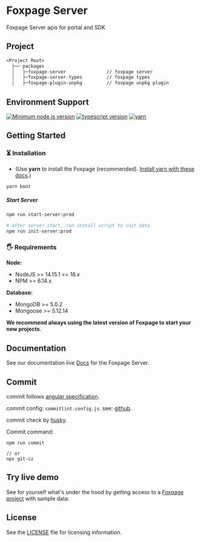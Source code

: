 # Foxpage Server

Foxpage Server apis for portal and SDK

## Project

```txt
<Project Root>
  ├── packages
  │   ├─foxpage-server               // foxpage server
  │   ├─foxpage-server-types         // foxpage types
  │   ├─foxpage-plugin-unpkg         // foxpage unpkg plugin
```

## Environment Support

[![Minimum node.js version](https://img.shields.io/badge/node-%3E%3D14.15.1-brightgreen)](https://img.shields.io/badge/node-%3E%3D14.15.1-brightgreen) [![typescript version](https://img.shields.io/badge/typescript-%3E%3D4.0.0-brightgreen)](https://img.shields.io/badge/typescript-%3E%3D4.0.0-brightgreen) [![yarn](https://img.shields.io/badge/yarn-1.22.5-blue)](https://img.shields.io/badge/yarn-1.22.5-blue)

## Getting Started

### ⏳ Installation

- (Use **yarn** to install the Foxpage (recommended). [Install yarn with these docs](https://yarnpkg.com/lang/en/docs/install/).)

```bash
yarn boot
```

##### Start Server

```bash
npm run start-server:prod

# after server start, run install script to init data
npm run init-server:prod

```

### 🖐 Requirements

**Node:**

- NodeJS >= 14.15.1 <= 16.x
- NPM >= 6.14.x

**Database:**

- MongoDB >= 5.0.2
- Mongoose >= 5.12.14

**We recommend always using the latest version of Foxpage to start your new projects**.

## Documentation

See our documentation live [Docs](http://docs.foxfamily.io/#/) for the Foxpage Server.

## Commit

commit follows [angular specification](https://github.com/angular/angular/blob/master/CONTRIBUTING.md).

commit config: `commitlint.config.js`. see: [github](https://github.com/conventional-changelog/commitlint).

commit check by [husky](https://github.com/typicode/husky).

Commit command:

```shell
npm run commit

// or
npx git-cz
```

## Try live demo

See for yourself what's under the hood by getting access to a [Foxpage project](http://console.foxfamily.io/page/#/) with sample data.

## License

See the [LICENSE](./LICENSE) file for licensing information.
